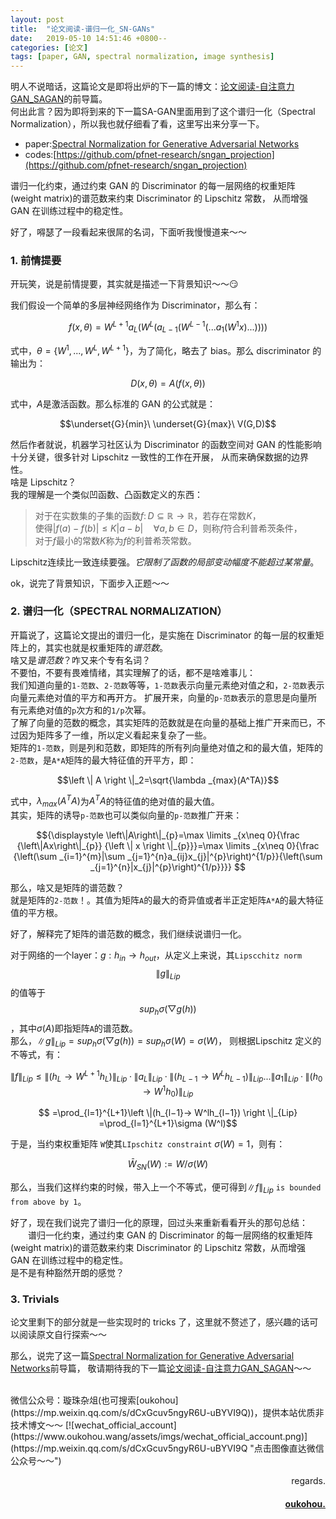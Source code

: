 ```yaml
---
layout: post
title:  "论文阅读-谱归一化_SN-GANs"
date:   2019-05-10 14:51:46 +0800--
categories: [论文]
tags: [paper, GAN, spectral normalization, image synthesis]  
---
```


明人不说暗话，这篇论文是即将出炉的下一篇的博文：[论文阅读-自注意力GAN_SAGAN](https://www.oukohou.wang/)的前导篇。  
何出此言？因为即将到来的下一篇SA-GAN里面用到了这个谱归一化（Spectral Normalization），所以我也就仔细看了看，这里写出来分享一下。  

- paper:[Spectral Normalization for Generative Adversarial Networks](https://arxiv.org/pdf/1802.05957.pdf)  
- codes:[https://github.com/pfnet-research/sngan_projection](https://github.com/pfnet-research/sngan_projection)  

谱归一化约束，通过约束 GAN 的 Discriminator 的每一层网络的权重矩阵(weight matrix)的谱范数来约束 Discriminator 的 Lipschitz 常数，
从而增强 GAN 在训练过程中的稳定性。  

好了，嘚瑟了一段看起来很屌的名词，下面听我慢慢道来～～  

### 1. 前情提要
开玩笑，说是前情提要，其实就是描述一下背景知识～～😏  

我们假设一个简单的多层神经网络作为 Discriminator，那么有：  
  
$$f(x,\theta )=W^{L+1}a_L(W^L(a_{L-1}(W^{L-1}(...a_1(W^1x)...))))$$    

式中，$\theta = \lbrace W^1,...,W^L,W^{L+1}\rbrace$，为了简化，略去了 bias。那么 discriminator
的输出为：  

$$D(x, \theta)= A(f(x,\theta))$$  

式中，$A$是激活函数。那么标准的 GAN 的公式就是：  

$$\underset{G}{min}\ \underset{G}{max}\ V(G,D)$$  

然后作者就说，机器学习社区认为 Discriminator 的函数空间对 GAN 的性能影响十分关键，很多针对 Lipschitz 一致性的工作在开展，
从而来确保数据的边界性。  
啥是 Lipschitz？  
我的理解是一个类似凹函数、凸函数定义的东西： 

>对于在实数集的子集的函数${ f\colon D\subseteq \mathbb {R} \to \mathbb {R} }$，若存在常数$K$，  
使得$|f(a)-f(b)|\leq K|a-b|\quad \forall a,b\in D$，则称$f$符合利普希茨条件，  
对于$f$最小的常数$K$称为$f$的利普希茨常数。

Lipschitz连续比一致连续要强。*它限制了函数的局部变动幅度不能超过某常量*。  

ok，说完了背景知识，下面步入正题～～  

### 2. 谱归一化（SPECTRAL NORMALIZATION）  

开篇说了，这篇论文提出的谱归一化，是实施在 Discriminator 的每一层的权重矩阵上的，其实也就是权重矩阵的*谱范数*。  
啥又是*谱范数*？咋又来个专有名词？  
不要怕，不要有畏难情绪，其实理解了的话，都不是啥难事儿：  
我们知道向量的`1-范数`、`2-范数`等等，`1-范数`表示向量元素绝对值之和，`2-范数`表示向量元素绝对值的平方和再开方。
扩展开来，向量的`p-范数`表示的意思是向量所有元素绝对值的`p`次方和的`1/p`次幂。  
了解了向量的范数的概念，其实矩阵的范数就是在向量的基础上推广开来而已，不过因为矩阵多了一维，所以定义看起来复杂了一些。  
矩阵的`1-范数`，则是列和范数，即矩阵的所有列向量绝对值之和的最大值，矩阵的`2-范数`，是`A*A`矩阵的最大特征值的开平方，即：  

$$\left \| A \right \|_2=\sqrt{\lambda _{max}(A^TA)}$$  

式中，$\lambda _{max}(A^TA)$为$A^TA$的特征值的绝对值的最大值。  
其实，矩阵的诱导`p-范数`也可以类似向量的`p-范数`推广开来：

$${\displaystyle \left\|A\right\|_{p}=\max \limits _{x\neq 0}{\frac {\left\|Ax\right\|_{p}}
{\left \| x \right \|_{p}}}=\max \limits _{x\neq 0}{\frac {\left(\sum _{i=1}^{m}|\sum _{j=1}^{n}a_{ij}x_{j}|^{p}\right)^{1/p}}{\left(\sum _{j=1}^{n}|x_{j}|^{p}\right)^{1/p}}}}
$$

那么，啥又是矩阵的谱范数？  
就是矩阵的`2-范数`！。其值为矩阵`A`的最大的奇异值或者半正定矩阵`A*A`的最大特征值的平方根。  

好了，解释完了矩阵的谱范数的概念，我们继续说谱归一化。  

对于网络的一个layer：$g:h_{in} \to h_{out}$，从定义上来说，其`Lipscchitz norm` $$\left \|g  \right \|_{Lip}$$
的值等于$$sup_h\sigma(\bigtriangledown g(h))$$，其中$\sigma(A)$即指矩阵`A`的谱范数。  
那么，$\left\| g \right\|_{Lip}=sup_h\sigma(\bigtriangledown g(h))=sup_h\sigma(W)=\sigma(W)$，
则根据Lipschitz 定义的不等式，有：  

$$\left \|f  \right \|_{Lip} ≤\left \| (h_L → W^{L+1}h_L)\right \|_{Lip}· \left \|a_L\right \|_{Lip}
 · \left \| (h_{L-1} → W^{L}h_{L-1})\right \|_{Lip}... \left \|a_1\right \|_{Lip}·
 \left \| (h_{0} → W^{1}h_{0})\right \|_{Lip}$$
 
 $$
 =\prod_{l=1}^{L+1}\left \|(h_{l−1}→ W^lh_{l−1}) \right \|_{Lip} 
=\prod_{l=1}^{L+1}\sigma (W^l)$$

于是，当约束权重矩阵 `W`使其`LIpschitz constraint` $\sigma(W)=1$，则有：  

$$\bar{W}_{SN}(W):=W/\sigma(W)$$  

那么，当我们这样约束的时候，带入上一个不等式，便可得到$\left \|f  \right \|_{Lip}$ `is bounded from above by 1`。  

好了，现在我们说完了谱归一化的原理，回过头来重新看看开头的那句总结：  
　　谱归一化约束，通过约束 GAN 的 Discriminator 的每一层网络的权重矩阵(weight matrix)的谱范数来约束 Discriminator 的 Lipschitz 常数，从而增强 GAN 在训练过程中的稳定性。  
是不是有种豁然开朗的感觉？  

### 3. Trivials  
论文里剩下的部分就是一些实现时的 tricks 了，这里就不赘述了，感兴趣的话可以阅读原文自行探索～～  

那么，说完了这一篇[Spectral Normalization for Generative Adversarial Networks](https://arxiv.org/pdf/1802.05957.pdf)前导篇，
敬请期待我的下一篇[论文阅读-自注意力GAN_SAGAN](https://www.oukohou.wang/)～～  



<br>
微信公众号：璇珠杂俎(也可搜索[oukohou](https://mp.weixin.qq.com/s/dCxGcuv5ngyR6U-uBYVI9Q))，提供本站优质非技术博文～～
[![wechat_official_account](https://www.oukohou.wang/assets/imgs/wechat_official_account.png)](https://mp.weixin.qq.com/s/dCxGcuv5ngyR6U-uBYVI9Q "点击图像直达微信公众号～～")  




<br>
<p  align="right">regards.</p>
<h4 align="right">
    <a href="https://www.oukohou.wang/">
        oukohou.
    </a>
</h4>

